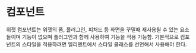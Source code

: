 <!--
layout: 'post'
section: 'Cornerstone Framework'
title: '컴포넌트'
outline: '컴포넌트'
date: '2012-11-16'
tagstr: 'widget'
order: '[4, 2]'
thumbnail: '4.2.00.component.png'
-->

# 컴포넌트

위젯 컴포넌트는 위젯의 폼, 플러그인, 피처드 등 화면을 꾸밀때 재사용될 수 있는 요소들이며 기능이 없으며 플러그인과 함께 사용하여 기능을 적용 가능함. 기본적으로 컴포넌트의 스타일을 적용하려면 엘리멘트에서 스타일 클래스를 선언해서 사용해야 한다.

